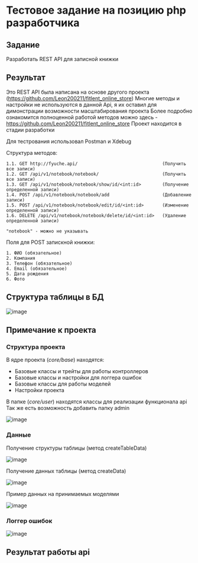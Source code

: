 # Тестовое задание на позицию php разработчика


## Задание
Разработать REST API для записной книжки 


## Результат

Это REST API была написана на основе другого проекта (https://github.com/Leon200211/fitlent_online_store)
Многие методы и настройки не используются в данной Api, я их оставил для димонстрации возможности масштабирования проекта
Более подробно ознакомится полноценной работой методов можно здесь - https://github.com/Leon200211/fitlent_online_store Проект находится в стадии разработки

Для тестрования использовал Postman и Xdebug

Структура методов: 

    1.1. GET http://fyuche.api/                                (Получить все записи)
    1.2. GET /api/v1/notebook/notebook/                        (Получить все записи)
    1.3. GET /api/v1/notebook/notebook/show/id/<int:id>        (Получение определенной записи)
    1.4. POST /api/v1/notebook/notebook/add                    (Добавление записи)
    1.5. POST /api/v1/notebook/notebook/edit/id/<int:id>       (Изменение определенной записи)
    1.6. DELETE /api/v1/notebook/notebook/delete/id/<int:id>   (Удаление определенной записи)
    
    "notebook" - можно не указывать
    
Поля для POST запискной книжки: 
  
    1. ФИО (обязательное)
    2. Компания
    3. Телефон (обязательное)
    4. Email (обязательное)
    5. Дата рождения 
    6. Фото
    
## Структура таблицы в БД

![image](https://user-images.githubusercontent.com/91278041/211824051-933c46de-c84b-4fcc-94d5-ecb19dd2469d.png)

## Примечание к проекта

### Структура проекта

В ядре проекта (*core/base*) находятся:
* Базовые классы и трейты для работы контроллеров
* Базовые классы и настройки для логгера ошибок
* Базовые классы для работы моделей
* Настройки проекта

В папке (*core/user*) находятся классы для реализации функционала api
Так же есть возможность добавить папку admin


![image](https://user-images.githubusercontent.com/91278041/211824450-0aa4d023-2e11-413b-9ac3-f6029b65f762.png)


### Данные

Получение структуры таблицы (метод createTableData)

![image](https://user-images.githubusercontent.com/91278041/211781495-a86142e1-417c-4fb6-941c-e727fd235586.png)

Получение данных таблицы (метод createData)

![image](https://user-images.githubusercontent.com/91278041/211786036-ad8b7a6f-2305-41c1-a887-c54064738d99.png)

Пример данных на принимаемых моделями

![image](https://user-images.githubusercontent.com/91278041/211825442-3cc0911f-a23f-4ce6-92bf-73f3efd5bfbe.png)


### Логгер ошибок

![image](https://user-images.githubusercontent.com/91278041/211824374-344e10f1-a30b-4a66-8131-d034fc645513.png)

    
    

## Результат работы api


